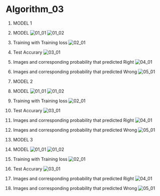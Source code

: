 # Algorithm_03


01. MODEL 1
  
  1. MODEL
  ![01_01](https://user-images.githubusercontent.com/81245556/173179642-7b432c16-c2b9-484f-a055-9d000dc48be0.PNG)
  ![01_02](https://user-images.githubusercontent.com/81245556/173179657-56bb4edd-2771-4278-a68c-941032c85d8e.PNG)
  
  
  2. Training with Training loss
  ![02_01](https://user-images.githubusercontent.com/81245556/173179676-eaddd816-fbcc-4b9b-b5d5-1ccd6ee562a6.PNG)


  3. Test Accurary
  ![03_01](https://user-images.githubusercontent.com/81245556/173179693-3a82fae9-e7dd-4ecd-8555-636cb70802e3.PNG)
  
  
  4. Images and corresponding probability that predicted Right
  ![04_01](https://user-images.githubusercontent.com/81245556/173179727-38f88ab0-7a3d-4505-9109-b75a2699cbb8.PNG)


  5. Images and corresponding probability that predicted Wrong
  ![05_01](https://user-images.githubusercontent.com/81245556/173179757-e1c9863e-b2a0-453e-b6e4-3f51171b677a.PNG)






02. MODEL 2
  
  1. MODEL
  ![01_01](https://user-images.githubusercontent.com/81245556/173179781-aa60ed5e-8dc6-45a9-ad62-ad919b785288.PNG)
  ![01_02](https://user-images.githubusercontent.com/81245556/173179787-7918fd99-f4c9-4259-9ede-dc8451e5ebd0.PNG)


  2. Training with Training loss
  ![02_01](https://user-images.githubusercontent.com/81245556/173179800-0faa5cd6-3e7f-4323-a889-bc0b3ce308a3.PNG)


  3. Test Accurary
  ![03_01](https://user-images.githubusercontent.com/81245556/173179808-2722fd00-204c-4106-90d3-8c68cb774c79.PNG)


  4. Images and corresponding probability that predicted Right
  ![04_01](https://user-images.githubusercontent.com/81245556/173179824-2f254056-ffd5-4adb-9ab6-b938248105dc.PNG)


  5. Images and corresponding probability that predicted Wrong
  ![05_01](https://user-images.githubusercontent.com/81245556/173179832-9a72d2dd-f029-4660-96d7-5e27e172e511.PNG)






03. MODEL 3

  1. MODEL
  ![01_01](https://user-images.githubusercontent.com/81245556/173179870-81a02526-6182-4ca6-97b8-733cd9e85899.PNG)
  ![01_02](https://user-images.githubusercontent.com/81245556/173179877-4df2807a-22e1-4adb-8c7e-1799e27a2b6e.PNG)


  2. Training with Training loss
  ![02_01](https://user-images.githubusercontent.com/81245556/173179890-ef6c8a3f-f528-4dd6-8797-6bd473ac61ea.PNG)


  3. Test Accurary
  ![03_01](https://user-images.githubusercontent.com/81245556/173179901-06fca6ca-4e90-48c7-a16f-fe745855967b.PNG)


  4. Images and corresponding probability that predicted Right
  ![04_01](https://user-images.githubusercontent.com/81245556/173179910-4df622d9-03ca-4424-99a0-3e1af5a37575.PNG)


  5. Images and corresponding probability that predicted Wrong
  ![05_01](https://user-images.githubusercontent.com/81245556/173179917-22d1f8e9-2548-4025-8b4b-090c5b8153c1.PNG)
